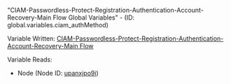 "CIAM-Passwordless-Protect-Registration-Authentication-Account-Recovery-Main Flow Global Variables" - (ID: global.variables.ciam_authMethod)

Variable Written:
[CIAM-Passwordless-Protect-Registration-Authentication-Account-Recovery-Main Flow](../index.md#Variables)

Variable Reads:
* Node (Node ID: [upanxjpo9i](../nodes/upanxjpo9i.md))

